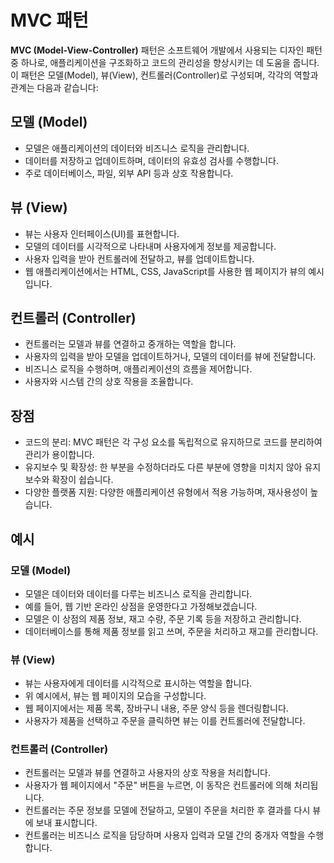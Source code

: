 # MVC 패턴

**MVC (Model-View-Controller)** 패턴은 소프트웨어 개발에서 사용되는 디자인 패턴 중 하나로, 애플리케이션을 구조화하고 코드의 관리성을 향상시키는 데 도움을 줍니다. 이 패턴은 모델(Model), 뷰(View), 컨트롤러(Controller)로 구성되며, 각각의 역할과 관계는 다음과 같습니다:

## 모델 (Model)

- 모델은 애플리케이션의 데이터와 비즈니스 로직을 관리합니다.
- 데이터를 저장하고 업데이트하며, 데이터의 유효성 검사를 수행합니다.
- 주로 데이터베이스, 파일, 외부 API 등과 상호 작용합니다.

## 뷰 (View)

- 뷰는 사용자 인터페이스(UI)를 표현합니다.
- 모델의 데이터를 시각적으로 나타내며 사용자에게 정보를 제공합니다.
- 사용자 입력을 받아 컨트롤러에 전달하고, 뷰를 업데이트합니다.
- 웹 애플리케이션에서는 HTML, CSS, JavaScript를 사용한 웹 페이지가 뷰의 예시입니다.

## 컨트롤러 (Controller)

- 컨트롤러는 모델과 뷰를 연결하고 중개하는 역할을 합니다.
- 사용자의 입력을 받아 모델을 업데이트하거나, 모델의 데이터를 뷰에 전달합니다.
- 비즈니스 로직을 수행하며, 애플리케이션의 흐름을 제어합니다.
- 사용자와 시스템 간의 상호 작용을 조율합니다.

## 장점

- 코드의 분리: MVC 패턴은 각 구성 요소를 독립적으로 유지하므로 코드를 분리하여 관리가 용이합니다.
- 유지보수 및 확장성: 한 부분을 수정하더라도 다른 부분에 영향을 미치지 않아 유지보수와 확장이 쉽습니다.
- 다양한 플랫폼 지원: 다양한 애플리케이션 유형에서 적용 가능하며, 재사용성이 높습니다.


## 예시
### 모델 (Model)

- 모델은 데이터와 데이터를 다루는 비즈니스 로직을 관리합니다.
- 예를 들어, 웹 기반 온라인 상점을 운영한다고 가정해보겠습니다.
- 모델은 이 상점의 제품 정보, 재고 수량, 주문 기록 등을 저장하고 관리합니다.
- 데이터베이스를 통해 제품 정보를 읽고 쓰며, 주문을 처리하고 재고를 관리합니다.

### 뷰 (View)

- 뷰는 사용자에게 데이터를 시각적으로 표시하는 역할을 합니다.
- 위 예시에서, 뷰는 웹 페이지의 모습을 구성합니다.
- 웹 페이지에서는 제품 목록, 장바구니 내용, 주문 양식 등을 렌더링합니다.
- 사용자가 제품을 선택하고 주문을 클릭하면 뷰는 이를 컨트롤러에 전달합니다.

### 컨트롤러 (Controller)

- 컨트롤러는 모델과 뷰를 연결하고 사용자의 상호 작용을 처리합니다.
- 사용자가 웹 페이지에서 "주문" 버튼을 누르면, 이 동작은 컨트롤러에 의해 처리됩니다.
- 컨트롤러는 주문 정보를 모델에 전달하고, 모델이 주문을 처리한 후 결과를 다시 뷰에 보내 표시합니다.
- 컨트롤러는 비즈니스 로직을 담당하며 사용자 입력과 모델 간의 중개자 역할을 수행합니다.

